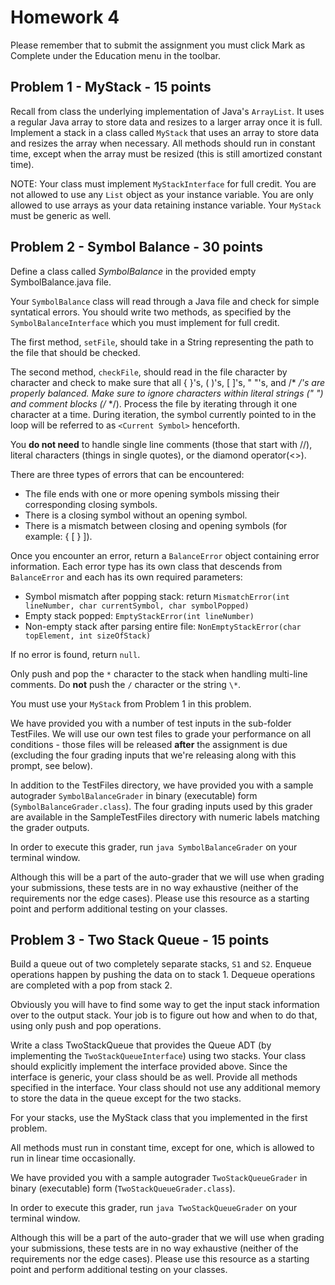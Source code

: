 # Homework 4

Please remember that to submit the assignment you must click
Mark as Complete under the Education menu in the toolbar.

## Problem 1 - MyStack - 15 points

Recall from class the underlying implementation of Java's
`ArrayList`. It uses a regular Java array to store data and
resizes to a larger array once it is full. Implement a stack
in a class called `MyStack` that uses an array to store data
and resizes the array when necessary. All methods should run
in constant time, except when the array must be resized
(this is still amortized constant time).

NOTE: Your class must implement `MyStackInterface` for full
credit. You are not allowed to use any `List` object as your
instance variable. You are only allowed to use arrays as
your data retaining instance variable. Your `MyStack` must
be generic as well.


## Problem 2 - Symbol Balance - 30 points

Define a class called *SymbolBalance* in the provided empty
SymbolBalance.java file.

Your `SymbolBalance` class will read through a Java file and
check for simple syntatical errors. You should write two
methods, as specified by the `SymbolBalanceInterface` which
you must implement for full credit.

The first method, `setFile`, should take in a String
representing the path to the file that should be checked.

The second method, `checkFile`, should read in the file
character by character and check to make sure that all {
}'s, ( )'s, [ ]'s, " "'s, and /* */'s are properly
balanced. Make sure to ignore characters within literal
strings (" ") and comment blocks (/* */). Process the file
by iterating through it one character at a time. During
iteration, the symbol currently pointed to in the loop will
be referred to as `<Current Symbol>` henceforth.

You **do not need** to handle single line comments (those
that start with //), literal characters (things in single
quotes), or the diamond operator(<>).

There are three types of errors that can be encountered:

* The file ends with one or more opening symbols missing
  their corresponding closing symbols.
* There is a closing symbol without an opening symbol.
* There is a mismatch between closing and opening symbols
  (for example: { [ } ]).

Once you encounter an error, return a `BalanceError` object
containing error information. Each error type has its own
class that descends from `BalanceError` and each has its own
required parameters:

- Symbol mismatch after popping stack: return
  `MismatchError(int lineNumber, char currentSymbol, char
  symbolPopped)`
- Empty stack popped: `EmptyStackError(int lineNumber)`
- Non-empty stack after parsing entire file:
  `NonEmptyStackError(char topElement, int sizeOfStack)`

If no error is found, return `null`.

Only push and pop the `*` character to the stack when
handling multi-line comments. Do **not** push the `/`
character or the string `\*`.

You must use your `MyStack` from Problem 1 in this problem.

We have provided you with a number of test inputs in the
sub-folder TestFiles. We will use our own test files to
grade your performance on all conditions - those files will
be released **after** the assignment is due (excluding the
four grading inputs that we're releasing along with this
prompt, see below).

In addition to the TestFiles directory, we have provided you
with a sample autograder `SymbolBalanceGrader` in binary
(executable) form (`SymbolBalanceGrader.class`). The four
grading inputs used by this grader are available in the
SampleTestFiles directory with numeric labels matching the
grader outputs.

In order to execute this grader, run `java
SymbolBalanceGrader` on your terminal window. 

Although this will be a part of the auto-grader that we will
use when grading your submissions, these tests are in no way
exhaustive (neither of the requirements nor the edge cases).
Please use this resource as a starting point and perform
additional testing on your classes. 

## Problem 3 - Two Stack Queue - 15 points

Build a queue out of two completely separate stacks, `S1`
and `S2`. Enqueue operations happen by pushing the data on
to stack 1. Dequeue operations are completed with a pop from
stack 2.  

Obviously you will have to find some way to get the input
stack information over to the output stack.  Your job is to
figure out how and when to do that, using only push and pop
operations.

Write a class TwoStackQueue that provides the Queue ADT (by
implementing the `TwoStackQueueInterface`) using two stacks.
Your class should explicitly implement the interface
provided above.  Since the interface is generic, your class
should be as well. Provide all methods specified in the
interface. Your class should not use any additional memory
to store the data in the queue except for the two stacks. 

For your stacks, use the MyStack class that you implemented
in the first problem.

All methods must run in constant time, except for one, which
is allowed to run in linear time occasionally.

We have provided you with a sample autograder
`TwoStackQueueGrader` in binary (executable) form
(`TwoStackQueueGrader.class`). 

In order to execute this grader, run `java
TwoStackQueueGrader` on your terminal window. 

Although this will be a part of the auto-grader that we will
use when grading your submissions, these tests are in no way
exhaustive (neither of the requirements nor the edge cases).
Please use this resource as a starting point and perform
additional testing on your classes. 
